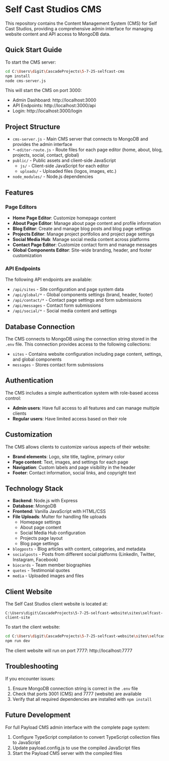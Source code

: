# Self Cast Studios CMS

This repository contains the Content Management System (CMS) for Self Cast Studios, providing a comprehensive admin interface for managing website content and API access to MongoDB data.

## Quick Start Guide

To start the CMS server:

```bash
cd C:\Users\digit\CascadeProjects\5-7-25-selfcast-cms
npm install
node cms-server.js
```

This will start the CMS on port 3000:
- Admin Dashboard: http://localhost:3000
- API Endpoints: http://localhost:3000/api
- Login: http://localhost:3000/login

## Project Structure

- `cms-server.js` - Main CMS server that connects to MongoDB and provides the admin interface
- `*-editor-route.js` - Route files for each page editor (home, about, blog, projects, social, contact, global)
- `public/` - Public assets and client-side JavaScript
  - `js/` - Client-side JavaScript for each editor
  - `uploads/` - Uploaded files (logos, images, etc.)
- `node_modules/` - Node.js dependencies

## Features

### Page Editors
- **Home Page Editor**: Customize homepage content
- **About Page Editor**: Manage about page content and profile information
- **Blog Editor**: Create and manage blog posts and blog page settings
- **Projects Editor**: Manage project portfolios and project page settings
- **Social Media Hub**: Manage social media content across platforms
- **Contact Page Editor**: Customize contact form and manage messages
- **Global Components Editor**: Site-wide branding, header, and footer customization

### API Endpoints

The following API endpoints are available:

- `/api/sites` - Site configuration and page system data
- `/api/global/*` - Global components settings (brand, header, footer)
- `/api/contact/*` - Contact page settings and form submissions
- `/api/messages` - Contact form submissions
- `/api/social/*` - Social media content and settings

## Database Connection

The CMS connects to MongoDB using the connection string stored in the `.env` file. This connection provides access to the following collections:

- `sites` - Contains website configuration including page content, settings, and global components
- `messages` - Stores contact form submissions

## Authentication

The CMS includes a simple authentication system with role-based access control:
- **Admin users**: Have full access to all features and can manage multiple clients
- **Regular users**: Have limited access based on their role

## Customization

The CMS allows clients to customize various aspects of their website:
- **Brand elements**: Logo, site title, tagline, primary color
- **Page content**: Text, images, and settings for each page
- **Navigation**: Custom labels and page visibility in the header
- **Footer**: Contact information, social links, and copyright text

## Technology Stack

- **Backend**: Node.js with Express
- **Database**: MongoDB
- **Frontend**: Vanilla JavaScript with HTML/CSS
- **File Uploads**: Multer for handling file uploads
  - Homepage settings
  - About page content
  - Social Media Hub configuration
  - Projects page layout
  - Blog page settings
- `blogposts` - Blog articles with content, categories, and metadata
- `socialposts` - Posts from different social platforms (LinkedIn, Twitter, Instagram, Facebook)
- `biocards` - Team member biographies
- `quotes` - Testimonial quotes
- `media` - Uploaded images and files

## Client Website

The Self Cast Studios client website is located at:
```
C:\Users\digit\CascadeProjects\5-7-25-selfcast-website\sites\selfcast-client-site
```

To start the client website:
```bash
cd C:\Users\digit\CascadeProjects\5-7-25-selfcast-website\sites\selfcast-client-site
npm run dev
```

The client website will run on port 7777: http://localhost:7777

## Troubleshooting

If you encounter issues:

1. Ensure MongoDB connection string is correct in the `.env` file
2. Check that ports 3001 (CMS) and 7777 (website) are available
3. Verify that all required dependencies are installed with `npm install`

## Future Development

For full Payload CMS admin interface with the complete page system:
1. Configure TypeScript compilation to convert TypeScript collection files to JavaScript
2. Update payload.config.js to use the compiled JavaScript files
3. Start the Payload CMS server with the compiled files
